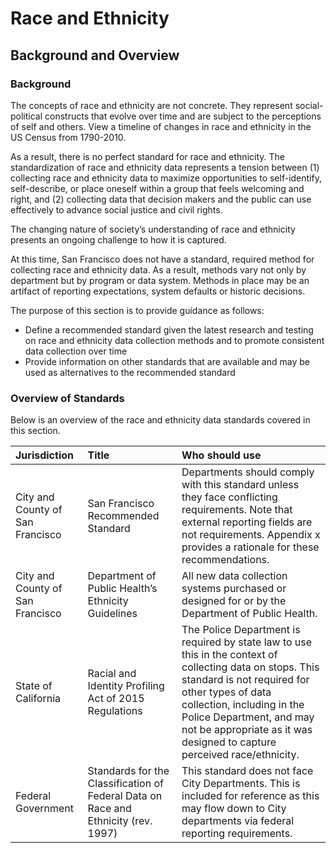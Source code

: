 # Race and Ethnicity

## Background and Overview

### Background

The concepts of race and ethnicity are not concrete. They represent social-political constructs that evolve over time and are subject to the perceptions of self and others. View a timeline of changes in race and ethnicity in the US Census from 1790-2010.

As a result, there is no perfect standard for race and ethnicity. The standardization of race and ethnicity data represents a tension between \(1\) collecting race and ethnicity data to maximize opportunities to self-identify, self-describe, or place oneself within a group that feels welcoming and right, and \(2\) collecting data that decision makers and the public can use effectively to advance social justice and civil rights.

The changing nature of society’s understanding of race and ethnicity presents an ongoing challenge to how it is captured.

At this time, San Francisco does not have a standard, required method for collecting race and ethnicity data. As a result, methods vary not only by department but by program or data system. Methods in place may be an artifact of reporting expectations, system defaults or historic decisions.

The purpose of this section is to provide guidance as follows:

* Define a recommended standard given the latest research and testing on race and ethnicity data collection methods and to promote consistent data collection over time
* Provide information on other standards that are available and may be used as alternatives to the recommended standard

### **Overview of Standards**

Below is an overview of the race and ethnicity data standards covered in this section.

| **Jurisdiction** | Title | Who should use |
| :--- | :--- | :--- |
| City and County of San Francisco | San Francisco Recommended Standard | Departments should comply with this standard unless they face conflicting requirements. Note that external reporting fields are not requirements. Appendix x provides a rationale for these recommendations. |
| City and County of San Francisco | Department of Public Health’s Ethnicity Guidelines | All new data collection systems purchased or designed for or by the Department of Public Health. |
| State of California | Racial and Identity Profiling Act of 2015 Regulations | The Police Department is required by state law to use this in the context of collecting data on stops. This standard is not required for other types of data collection, including in the Police Department, and may not be appropriate as it was designed to capture perceived race/ethnicity. |
| Federal Government | Standards for the Classification of Federal Data on Race and Ethnicity \(rev. 1997\) | This standard does not face City Departments. This is included for reference as this may flow down to City departments via federal reporting requirements. |



